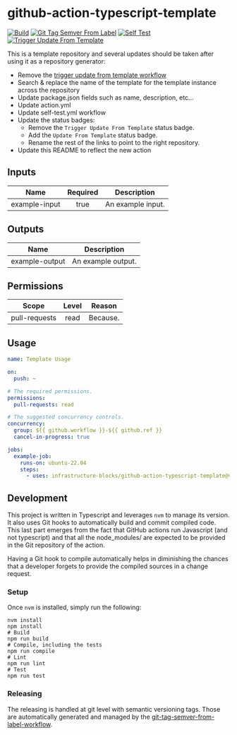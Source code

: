 # github-action-typescript-template
[![Build](https://github.com/infrastructure-blocks/github-action-typescript-template/actions/workflows/build.yml/badge.svg)](https://github.com/infrastructure-blocks/github-action-typescript-template/actions/workflows/build.yml)
[![Git Tag Semver From Label](https://github.com/infrastructure-blocks/github-action-typescript-template/actions/workflows/git-tag-semver-from-label.yml/badge.svg)](https://github.com/infrastructure-blocks/github-action-typescript-template/actions/workflows/git-tag-semver-from-label.yml)
[![Self Test](https://github.com/infrastructure-blocks/github-action-typescript-template/actions/workflows/self-test.yml/badge.svg)](https://github.com/infrastructure-blocks/github-action-typescript-template/actions/workflows/self-test.yml)
[![Trigger Update From Template](https://github.com/infrastructure-blocks/github-action-typescript-template/actions/workflows/trigger-update-from-template.yml/badge.svg)](https://github.com/infrastructure-blocks/github-action-typescript-template/actions/workflows/trigger-update-from-template.yml)

This is a template repository and several updates should be taken after using it as a repository generator:
- Remove the [trigger update from template workflow](.github/workflows/trigger-update-from-template.yml)
- Search & replace the name of the template for the template instance across the repository
- Update package.json fields such as name, description, etc...
- Update action.yml
- Update self-test.yml workflow
- Update the status badges:
    - Remove the `Trigger Update From Template` status badge.
    - Add the `Update From Template` status badge.
    - Rename the rest of the links to point to the right repository.
- Update this README to reflect the new action

## Inputs

|     Name      | Required | Description       |
|:-------------:|:--------:|-------------------|
| example-input |   true   | An example input. |

## Outputs

|      Name      | Description        |
|:--------------:|--------------------|
| example-output | An example output. |

## Permissions

|     Scope     | Level | Reason   |
|:-------------:|:-----:|----------|
| pull-requests | read  | Because. |

## Usage

```yaml
name: Template Usage

on:
  push: ~

# The required permissions.
permissions:
  pull-requests: read

# The suggested concurrency controls.
concurrency:
  group: ${{ github.workflow }}-${{ github.ref }}
  cancel-in-progress: true

jobs:
  example-job:
    runs-on: ubuntu-22.04
    steps:
      - uses: infrastructure-blocks/github-action-typescript-template@v1
```

## Development

This project is written in Typescript and leverages `nvm` to manage its version. It also uses Git hooks
to automatically build and commit compiled code. This last part emerges from the fact that GitHub actions
run Javascript (and not typescript) and that all the node_modules/ are expected to be provided in the Git
repository of the action.

Having a Git hook to compile automatically helps in diminishing the chances that a developer forgets to
provide the compiled sources in a change request.

### Setup

Once `nvm` is installed, simply run the following:

```
nvm install
npm install
# Build
npm run build
# Compile, including the tests
npm run compile
# Lint
npm run lint
# Test
npm run test
``` 

### Releasing

The releasing is handled at git level with semantic versioning tags. Those are automatically generated and managed
by the [git-tag-semver-from-label-workflow](https://github.com/infrastructure-blocks/git-tag-semver-from-label-workflow).
